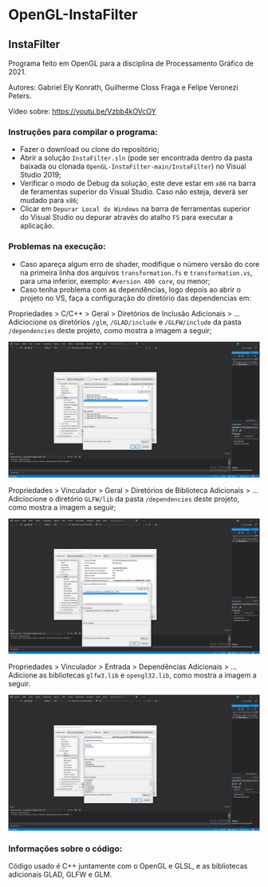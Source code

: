 # OpenGL-InstaFilter
## InstaFilter
Programa feito em OpenGL para a disciplina de Processamento Gráfico de 2021.

Autores: Gabriel Ely Konrath, Guilherme Closs Fraga e Felipe Veronezi Peters.

Vídeo sobre: https://youtu.be/Vzbb4kOVcOY

### Instruções para compilar o programa:
- Fazer o download ou clone do repositório;
- Abrir a solução `InstaFilter.sln` (pode ser encontrada dentro da pasta baixada ou clonada `OpenGL-InstaFilter-main/InstaFilter`) no Visual Studio 2019;
- Verificar o modo de Debug da solução, este deve estar em `x86` na barra de feramentas superior do Visual Studio. Caso não esteja, deverá ser mudado para `x86`;
- Clicar em `Depurar Local do Windows` na barra de ferramentas superior do Visual Studio ou depurar através do atalho `F5` para executar a aplicação.

### Problemas na execução:
* Caso apareça algum erro de shader, modifique o número versão do core na primeira linha dos arquivos `transformation.fs` e `transformation.vs`, para uma inferior, exemplo: `#version 400 core`, ou menor;
* Caso tenha problema com as dependências, logo depois ao abrir o projeto no VS, faça a configuração do diretório das dependencias em:

Propriedades > C/C++ > Geral > Diretórios de Inclusão Adicionais > ... Adiciocione os diretórios `/glm`, `/GLAD/include` e `/GLFW/include` da pasta `/dependencies` deste projeto, como mostra a imagem a seguir;

![C-Geral](readme_images/C-Geral.png)

Propriedades > Vinculador > Geral > Diretórios de Biblioteca Adicionais > ... Adiciocione o diretório `GLFW/lib` da pasta `/dependencies` deste projeto, como mostra a imagem a seguir;

![Vinculador-Geral](readme_images/Vinculador-Geral.png)

Propriedades > Vinculador > Entrada > Dependências Adicionais > ... Adicione as bibliotecas `glfw3.lib` e `opengl32.lib`, como mostra a imagem a seguir.

![Vinculador-Entrada](readme_images/Vinculador-Entrada.png)

### Informações sobre o código:
Código usado é C++ juntamente com o OpenGL e GLSL, e as bibliotecas adicionais GLAD, GLFW e GLM.
